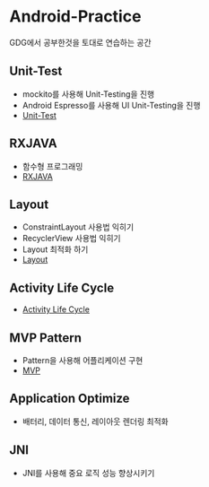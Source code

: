 ﻿# Android-Practice

GDG에서 공부한것을 토대로 연습하는 공간

## Unit-Test
* mockito를 사용해 Unit-Testing을 진행
* Android Espresso를 사용해 UI Unit-Testing을 진행
* [Unit-Test](https://github.com/KimBoWoon/Android-Practice/tree/master/Unit-Test)

## RXJAVA
* 함수형 프로그래밍
* [RXJAVA](https://github.com/KimBoWoon/Android-Practice/tree/master/RXJAVA)

## Layout
* ConstraintLayout 사용법 익히기
* RecyclerView 사용법 익히기
* Layout 최적화 하기
* [Layout](https://github.com/KimBoWoon/Android-Practice/tree/master/Layout-Practice)

## Activity Life Cycle
* [Activity Life Cycle](https://github.com/KimBoWoon/Android-Practice/tree/master/Activity%20Life%20Cycle)

## MVP Pattern
* Pattern을 사용해 어플리케이션 구현
* [MVP](https://github.com/KimBoWoon/Android-Practice/tree/master/MVP)

## Application Optimize
* 배터리, 데이터 통신, 레이아웃 렌더링 최적화

## JNI
* JNI를 사용해 중요 로직 성능 향상시키기
